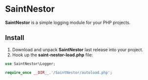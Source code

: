 # SaintNestor

**SaintNestor** is a simple logging module for your PHP projects.

## Install

1. Download and unpack **SaintNestor** last release into your project.
2. Hook up the **saint-nestor-load.php** file:
```php
use SaintNestor\Logger;

require_once __DIR__.'/SaintNestor/autoload.php';
```